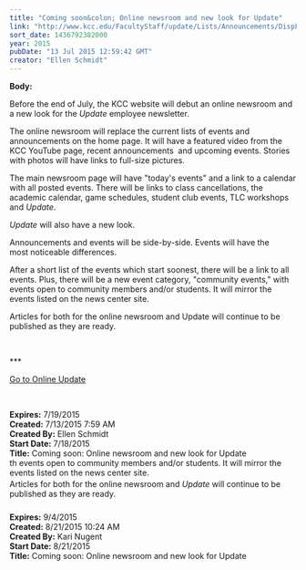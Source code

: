 ```yaml
---
title: "Coming soon&colon; Online newsroom and new look for Update"
link: "http://www.kcc.edu/FacultyStaff/update/Lists/Announcements/DispForm.aspx?ID=1976"
sort_date: 1436792382000
year: 2015
pubDate: "13 Jul 2015 12:59:42 GMT"
creator: "Ellen Schmidt"
---
```


<div><b>Body:</b> <div class="ExternalClass2CBC77382A5A495D9EC376DE9C292015"><p>​Before the end of July, the KCC website will debut an online newsroom and a new look for the <em>Update</em> employee newsletter.</p>
<p>The online newsroom will replace the current lists of events and announcements on the home page. It will have a featured video from the KCC YouTube page, recent announcements  and upcoming events. Stories with photos will have links to full-size pictures. </p>
<p>The main newsroom page will have &quot;today's events&quot; and a link to a calendar with all posted events. There will be links to class cancellations, the academic calendar, game schedules, student club events, TLC workshops and <em>Update</em>.</p>
<p><em>Update</em> will also have a new look. </p>
<p>Announcements and events will be side-by-side. Events will have the most noticeable differences. </p>
<p>After a short list of the events which start soonest, there will be a link to all events. Plus, there will be a new event category, &quot;community events,&quot; with events open to community members and/or students. It will mirror the events listed on the news center site. </p>
<p>Articles for both for the online newsroom and Update will continue to be published as they are ready.</p>
<p> </p>
<p>***</p>
<p><a href="/update">Go to Online Update</a></p>
<p> </p></div></div>
<div><b>Expires:</b> 7/19/2015</div>
<div><b>Created:</b> 7/13/2015 7:59 AM</div>
<div><b>Created By:</b> Ellen Schmidt</div>
<div><b>Start Date:</b> 7/18/2015</div>
<div><b>Title:</b> Coming soon: Online newsroom and new look for Update</div>
th events open to community members and/or students. It will mirror the events listed on the news center site. </p>
<p style="margin-bottom:1.7em;margin-top:-0.8em">Articles for both for the online newsroom and <em>Update</em> will continue to be published as they are ready.​</p></div></div>
<div><b>Expires:</b> 9/4/2015</div>
<div><b>Created:</b> 8/21/2015 10:24 AM</div>
<div><b>Created By:</b> Kari Nugent</div>
<div><b>Start Date:</b> 8/21/2015</div>
<div><b>Title:</b> Coming soon: Online newsroom and new look for Update ​</div>
